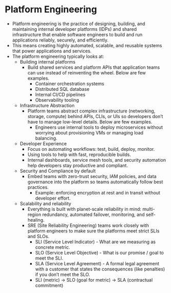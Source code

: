 # Platform Engineering
- Platform engineering is the practice of designing, building, and maintaining internal developer platforms (IDPs) and shared infrastructure that enable software engineers to build and run applications reliably, securely, and efficiently.
- This means creating highly automated, scalable, and reusable systems that power applications and services.
- The platform engineering typically looks at:
  - Building internal platforms
    - Build shared services and platform APIs that application teams can use instead of reinventing the wheel.  Below are few examples.
        - Container orchestration systems
        - Distributed SQL database
        - Internal CI/CD pipelines
        - Observability tooling
  - Infrastructure Abstraction
    - Platform teams abstract complex infrastructure (networking, storage, compute) behind APIs, CLIs, or UIs so developers don’t have to manage low-level details. Below are few examples.
      - Engineers use internal tools to deploy microservices without worrying about provisioning VMs or managing load balancing.
  - Developer Experience
    - Focus on automating workflows: test, build, deploy, monitor.
    - Using tools to help with fast, reproducible builds.
    - Internal dashboards, service mesh tools, and security automation help developers stay productive and compliant.
  - Security and Compliance by default
    - Embed teams with zero-trust security, IAM policies, and data governance into the platform so teams automatically follow best practices.
      - Example: enforcing encryption at rest and in transit without developer effort.
  - Scalability and reliability
    - Everything is built with planet-scale reliability in mind: multi-region redundancy, automated failover, monitoring, and self-healing.
    - SRE (Site Reliability Engineering) teams work closely with platform engineers to make sure the platforms meet strict SLIs and SLOs.
      - SLI (Service Level Indicator) - What are we measuring as concrete metric.
      - SLO (Service Level Objective) - What is our promise / goal to meet the SLI.
      - SLA (Service Level Agreement) - A formal legal agreement with a customer that states the consequences (like penalties) if you don’t meet the SLO.
      - SLI (metric) → SLO (goal for metric) → SLA (contractual commitment)

